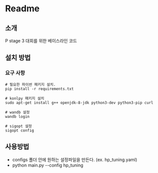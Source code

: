 # Readme

## 소개

P stage 3 대회를 위한 베이스라인 코드 

## 설치 방법

### 요구 사항

```
# 필요한 파이썬 패키지 설치. 
pip install -r requirements.txt

# konlpy 패키지 설치
sudo apt-get install g++ openjdk-8-jdk python3-dev python3-pip curl

# wandb 설정
wandb login

# sigopt 설정
sigopt config
```

## 사용방법

- configs 폴더 안에 원하는 설정파일을 만든다. (ex. hp_tuning.yaml)
- python main.py --config hp_tuning
